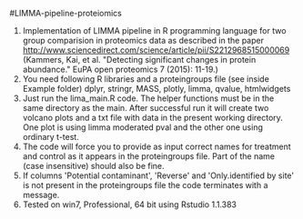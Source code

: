 #LIMMA-pipeline-proteiomics
1. Implementation of LIMMA pipeline in R programming language for two group comparision in proteomics data as described in the paper http://www.sciencedirect.com/science/article/pii/S2212968515000069 (Kammers, Kai, et al. "Detecting significant changes in protein abundance." EuPA open proteomics 7 (2015): 11-19.)
2. You need following R libraries and a proteingroups file (see inside Example folder)
dplyr, stringr, MASS, plotly, limma, qvalue, htmlwidgets
3. Just run the lima_main.R code. The helper functions must be in the same directory as the main. After successful run it will create two volcano plots and a txt file with data in the present working directory. One plot is using limma moderated pval and the other one using ordinary t-test.
4. The code will force you to provide as input correct names for treatment and control as it appears in the proteingroups file. Part of the name (case insensitive) should also be fine.
5. If columns 'Potential contaminant', 'Reverse' and 'Only.identified by site' is not present in the proteingroups file the code terminates with a message.
5. Tested on win7, Professional, 64 bit using Rstudio 1.1.383
